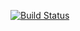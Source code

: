 [![Build Status](https://travis-ci.org/reficul0/EncryptorDecryptor.svg?branch=master)](https://travis-ci.org/reficul0/EncryptorDecryptor)